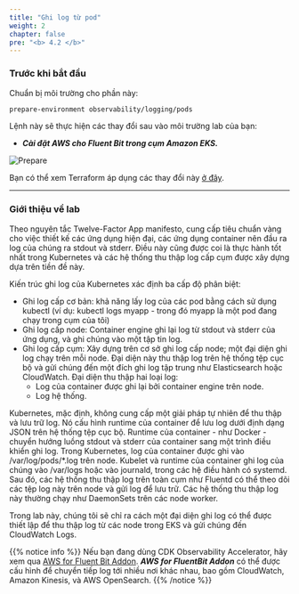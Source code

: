 ```yaml
---
title: "Ghi log từ pod"
weight: 2
chapter: false
pre: "<b> 4.2 </b>"
---
```


### Trước khi bắt đầu

Chuẩn bị môi trường cho phần này:
```bash
prepare-environment observability/logging/pods
```
Lệnh này sẽ thực hiện các thay đổi sau vào môi trường lab của bạn:

- **_Cài đặt AWS cho Fluent Bit trong cụm Amazon EKS._**

![Prepare](../../../images/0006/00011.png?featherlight=false&width=90pc)

Bạn có thể xem Terraform áp dụng các thay đổi này [ở đây](https://github.com/aws-samples/eks-workshop-v2/tree/stable/manifests/modules/observability/logging/pods/.workshop/terraform).

---

### Giới thiệu về lab

Theo nguyên tắc Twelve-Factor App manifesto, cung cấp tiêu chuẩn vàng cho việc thiết kế các ứng dụng hiện đại, các ứng dụng container nên đầu ra log của chúng ra stdout và stderr. Điều này cũng được coi là thực hành tốt nhất trong Kubernetes và các hệ thống thu thập log cấp cụm được xây dựng dựa trên tiền đề này.

Kiến trúc ghi log của Kubernetes xác định ba cấp độ phân biệt:

- Ghi log cấp cơ bản: khả năng lấy log của các pod bằng cách sử dụng kubectl (ví dụ: kubectl logs myapp - trong đó myapp là một pod đang chạy trong cụm của tôi)
- Ghi log cấp node: Container engine ghi lại log từ stdout và stderr của ứng dụng, và ghi chúng vào một tập tin log.
- Ghi log cấp cụm: Xây dựng trên cơ sở ghi log cấp node; một đại diện ghi log chạy trên mỗi node. Đại diện này thu thập log trên hệ thống tệp cục bộ và gửi chúng đến một đích ghi log tập trung như Elasticsearch hoặc CloudWatch. Đại diện thu thập hai loại log:
  - Log của container được ghi lại bởi container engine trên node.
  - Log hệ thống.

Kubernetes, mặc định, không cung cấp một giải pháp tự nhiên để thu thập và lưu trữ log. Nó cấu hình runtime của container để lưu log dưới định dạng JSON trên hệ thống tệp cục bộ. Runtime của container - như Docker - chuyển hướng luồng stdout và stderr của container sang một trình điều khiển ghi log. Trong Kubernetes, log của container được ghi vào /var/log/pods/*.log trên node. Kubelet và runtime của container ghi log của chúng vào /var/logs hoặc vào journald, trong các hệ điều hành có systemd. Sau đó, các hệ thống thu thập log trên toàn cụm như Fluentd có thể theo dõi các tệp log này trên node và gửi log để lưu trữ. Các hệ thống thu thập log này thường chạy như DaemonSets trên các node worker.

Trong lab này, chúng tôi sẽ chỉ ra cách một đại diện ghi log có thể được thiết lập để thu thập log từ các node trong EKS và gửi chúng đến CloudWatch Logs.

{{% notice info %}}
Nếu bạn đang dùng CDK Observability Accelerator, hãy xem qua [AWS for Fluent Bit Addon](https://aws-quickstart.github.io/cdk-eks-blueprints/addons/aws-for-fluent-bit/). **_AWS for FluentBit Addon_** có thể được cấu hình để chuyển tiếp log tới nhiều nơi khác nhau, bao gồm CloudWatch, Amazon Kinesis, và AWS OpenSearch.
{{% /notice %}}
